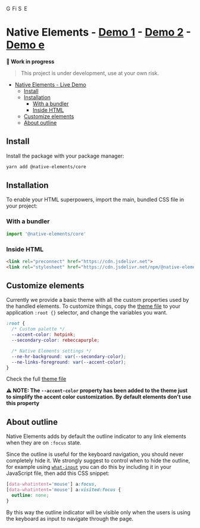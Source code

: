 <img width="16px" alt="Google Chrome" src="https://goo.gl/U987PH"><img width="16px" alt="Firefox" src="https://bit.ly/35SKj4D"><img width="16px" alt="Safari" src="https://goo.gl/S1vPDZ"><img width="16px" alt="Edge" src="https://bit.ly/2MnqnyS">

# Native Elements - [Demo 1](https://native-elements.stackblitz.io/) - [Demo 2](https://xity-starter.netlify.com) - [Demo e](https://equinusocio.dev)

**🚧 Work in progress**
> This project is under development, use at your own risk.

- [Native Elements - Live Demo](#native-elements---live-demo)
  - [Install](#install)
  - [Installation](#installation)
    - [With a bundler](#with-a-bundler)
    - [Inside HTML](#inside-html)
  - [Customize elements](#customize-elements)
  - [About outline](#about-outline)

## Install

Install the package with your package manager:

```bash
yarn add @native-elements/core
```

## Installation

To enable your HTML superpowers, import the main, bundled CSS file in your project:

### With a bundler

```js
import '@native-elements/core'
```

### Inside HTML

```html
<link rel="preconnect" href="https://cdn.jsdelivr.net">
<link rel="stylesheet" href="https://cdn.jsdelivr.net/npm/@native-elements/core/dist/native-elements.min.css">
```

## Customize elements

Currently we provide a basic theme with all the custom properties used by the handled elements. To customize things, copy the [theme file](/theme.css) to your application `:root {}` selector, and change the variables you want.

```css
:root {
  /* Custom palette */
  --accent-color: hotpink;
  --secondary-color: rebeccapurple;

  /* Native Elements settings */
  --ne-hr-background: var(--secondary-color);
  --ne-links-foreground: var(--accent-color);
}
```

Check the full [theme file](/theme.css)

**⚠️ NOTE: The `--accent-color` property has been added to the theme just to simplify the accent color customization. By default elements don't use this property**

## About outline

Native Elements adds by default the outline indicator to any link elements when they are on `:focus` state.

Since the outline is useful for the keyboard navigation, you should never completely hide it. We strongly suggest to control when to hide the outline, for example using [`what-input`](https://github.com/ten1seven/what-input) you can do this by including it in your JavaScript file, then add this CSS snippet:

```css
[data-whatintent='mouse'] a:focus,
[data-whatintent='mouse'] a:visited:focus {
  outline: none;
}
```

By this way the outline indicator will be visible only when the users is using the keyboard as input to navigate through the page.
